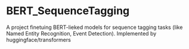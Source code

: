 # BERT_SequenceTagging
A project finetuing BERT-lieked models for sequence tagging tasks (like Named Entity Recognition, Event Detection). Implemented by huggingface/transformers

